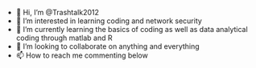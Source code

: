 - 👋 Hi, I’m @Trashtalk2012
- 👀 I’m interested in learning coding and network security
- 🌱 I’m currently learning the basics of coding as well as data analytical coding through matlab and R
- 💞️ I’m looking to collaborate on anything and everything
- 📫 How to reach me commenting below

<!---
Trashtalk2012/Trashtalk2012 is a ✨ special ✨ repository because its `README.md` (this file) appears on your GitHub profile.
You can click the Preview link to take a look at your changes.
--->
